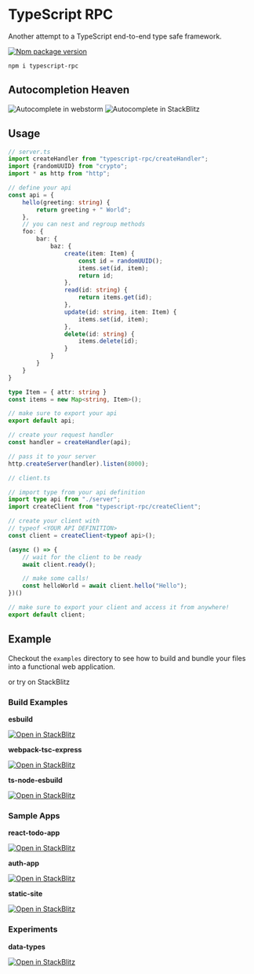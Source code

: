 # TypeScript RPC

Another attempt to a TypeScript end-to-end type safe framework.

[![Npm package version](https://badgen.net/npm/v/typescript-rpc)](https://npmjs.com/package/typescript-rpc)
```
npm i typescript-rpc
```

## Autocompletion Heaven

![Autocomplete in webstorm](https://files.cplepage.com/typescript-rpc/typescript-rpc-autocomplete.png)
![Autocomplete in StackBlitz](https://files.cplepage.com/typescript-rpc/autocomplete.gif)

## Usage

```ts
// server.ts
import createHandler from "typescript-rpc/createHandler";
import {randomUUID} from "crypto";
import * as http from "http";

// define your api
const api = {
    hello(greeting: string) {
        return greeting + " World";
    },
    // you can nest and regroup methods
    foo: {
        bar: {
            baz: {
                create(item: Item) {
                    const id = randomUUID();
                    items.set(id, item);
                    return id;
                },
                read(id: string) {
                    return items.get(id);
                },
                update(id: string, item: Item) {
                    items.set(id, item);
                },
                delete(id: string) {
                    items.delete(id);
                }
            }
        }
    }
}

type Item = { attr: string }
const items = new Map<string, Item>();

// make sure to export your api
export default api;

// create your request handler
const handler = createHandler(api);

// pass it to your server
http.createServer(handler).listen(8000);
```

```ts
// client.ts

// import type from your api definition
import type api from "./server";
import createClient from "typescript-rpc/createClient";

// create your client with 
// typeof <YOUR API DEFINITION>
const client = createClient<typeof api>();

(async () => {
    // wait for the client to be ready
    await client.ready();

    // make some calls!
    const helloWorld = await client.hello("Hello");
})()

// make sure to export your client and access it from anywhere!
export default client;
```

## Example

Checkout the `examples` directory to see how to build and bundle your files into
a functional web application.

or try on StackBlitz

### Build Examples

**esbuild**

[![Open in StackBlitz](https://developer.stackblitz.com/img/open_in_stackblitz.svg)](https://stackblitz.com/edit/typescript-rpc-esbuild)

**webpack-tsc-express**

[![Open in StackBlitz](https://developer.stackblitz.com/img/open_in_stackblitz.svg)](https://stackblitz.com/edit/typescript-rpc-webpack-tsc-express)

**ts-node-esbuild**

[![Open in StackBlitz](https://developer.stackblitz.com/img/open_in_stackblitz.svg)](https://stackblitz.com/edit/typescript-rpc-ts-node-esbuild)

### Sample Apps

**react-todo-app**

[![Open in StackBlitz](https://developer.stackblitz.com/img/open_in_stackblitz.svg)](https://stackblitz.com/edit/typescript-rpc-react-todo-app)

**auth-app**

[![Open in StackBlitz](https://developer.stackblitz.com/img/open_in_stackblitz.svg)](https://stackblitz.com/edit/typescript-rpc-auth-app)

**static-site**

[![Open in StackBlitz](https://developer.stackblitz.com/img/open_in_stackblitz.svg)](https://stackblitz.com/edit/typescript-rpc-static-site)

### Experiments

**data-types**

[![Open in StackBlitz](https://developer.stackblitz.com/img/open_in_stackblitz.svg)](https://stackblitz.com/edit/typescript-rpc-data-types)
